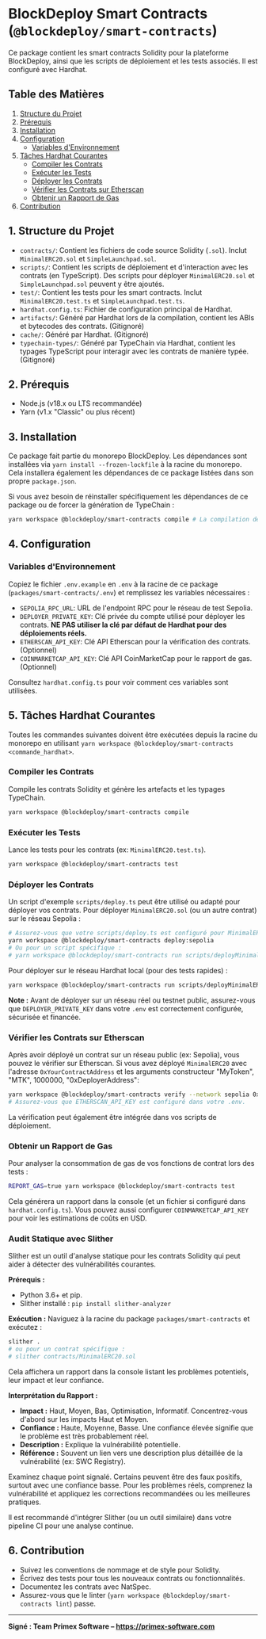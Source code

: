 # BlockDeploy Smart Contracts (`@blockdeploy/smart-contracts`)

Ce package contient les smart contracts Solidity pour la plateforme BlockDeploy, ainsi que les scripts de déploiement et les tests associés. Il est configuré avec Hardhat.

## Table des Matières

1.  [Structure du Projet](#structure-du-projet)
2.  [Prérequis](#prérequis)
3.  [Installation](#installation)
4.  [Configuration](#configuration)
    *   [Variables d'Environnement](#variables-denvironnement)
5.  [Tâches Hardhat Courantes](#tâches-hardhat-courantes)
    *   [Compiler les Contrats](#compiler-les-contrats)
    *   [Exécuter les Tests](#exécuter-les-tests)
    *   [Déployer les Contrats](#déployer-les-contrats)
    *   [Vérifier les Contrats sur Etherscan](#vérifier-les-contrats-sur-etherscan)
    *   [Obtenir un Rapport de Gas](#obtenir-un-rapport-de-gas)
6.  [Contribution](#contribution)

## 1. Structure du Projet

*   `contracts/`: Contient les fichiers de code source Solidity (`.sol`). Inclut `MinimalERC20.sol` et `SimpleLaunchpad.sol`.
*   `scripts/`: Contient les scripts de déploiement et d'interaction avec les contrats (en TypeScript). Des scripts pour déployer `MinimalERC20.sol` et `SimpleLaunchpad.sol` peuvent y être ajoutés.
*   `test/`: Contient les tests pour les smart contracts. Inclut `MinimalERC20.test.ts` et `SimpleLaunchpad.test.ts`.
*   `hardhat.config.ts`: Fichier de configuration principal de Hardhat.
*   `artifacts/`: Généré par Hardhat lors de la compilation, contient les ABIs et bytecodes des contrats. (Gitignoré)
*   `cache/`: Généré par Hardhat. (Gitignoré)
*   `typechain-types/`: Généré par TypeChain via Hardhat, contient les typages TypeScript pour interagir avec les contrats de manière typée. (Gitignoré)

## 2. Prérequis

*   Node.js (v18.x ou LTS recommandée)
*   Yarn (v1.x "Classic" ou plus récent)

## 3. Installation

Ce package fait partie du monorepo BlockDeploy. Les dépendances sont installées via `yarn install --frozen-lockfile` à la racine du monorepo.
Cela installera également les dépendances de ce package listées dans son propre `package.json`.

Si vous avez besoin de réinstaller spécifiquement les dépendances de ce package ou de forcer la génération de TypeChain :
```bash
yarn workspace @blockdeploy/smart-contracts compile # La compilation déclenche TypeChain
```

## 4. Configuration

### Variables d'Environnement

Copiez le fichier `.env.example` en `.env` à la racine de ce package (`packages/smart-contracts/.env`) et remplissez les variables nécessaires :

*   `SEPOLIA_RPC_URL`: URL de l'endpoint RPC pour le réseau de test Sepolia.
*   `DEPLOYER_PRIVATE_KEY`: Clé privée du compte utilisé pour déployer les contrats. **NE PAS utiliser la clé par défaut de Hardhat pour des déploiements réels.**
*   `ETHERSCAN_API_KEY`: Clé API Etherscan pour la vérification des contrats. (Optionnel)
*   `COINMARKETCAP_API_KEY`: Clé API CoinMarketCap pour le rapport de gas. (Optionnel)

Consultez `hardhat.config.ts` pour voir comment ces variables sont utilisées.

## 5. Tâches Hardhat Courantes

Toutes les commandes suivantes doivent être exécutées depuis la racine du monorepo en utilisant `yarn workspace @blockdeploy/smart-contracts <commande_hardhat>`.

### Compiler les Contrats
Compile les contrats Solidity et génère les artefacts et les typages TypeChain.
```bash
yarn workspace @blockdeploy/smart-contracts compile
```

### Exécuter les Tests
Lance les tests pour les contrats (ex: `MinimalERC20.test.ts`).
```bash
yarn workspace @blockdeploy/smart-contracts test
```

### Déployer les Contrats
Un script d'exemple `scripts/deploy.ts` peut être utilisé ou adapté pour déployer vos contrats.
Pour déployer `MinimalERC20.sol` (ou un autre contrat) sur le réseau Sepolia :
```bash
# Assurez-vous que votre scripts/deploy.ts est configuré pour MinimalERC20
yarn workspace @blockdeploy/smart-contracts deploy:sepolia
# Ou pour un script spécifique :
# yarn workspace @blockdeploy/smart-contracts run scripts/deployMinimalERC20.ts --network sepolia
```
Pour déployer sur le réseau Hardhat local (pour des tests rapides) :
```bash
yarn workspace @blockdeploy/smart-contracts run scripts/deployMinimalERC20.ts --network hardhat
```
**Note :** Avant de déployer sur un réseau réel ou testnet public, assurez-vous que `DEPLOYER_PRIVATE_KEY` dans votre `.env` est correctement configurée, sécurisée et financée.

### Vérifier les Contrats sur Etherscan
Après avoir déployé un contrat sur un réseau public (ex: Sepolia), vous pouvez le vérifier sur Etherscan.
Si vous avez déployé `MinimalERC20` avec l'adresse `0xYourContractAddress` et les arguments constructeur "MyToken", "MTK", 1000000, "0xDeployerAddress":
```bash
yarn workspace @blockdeploy/smart-contracts verify --network sepolia 0xYourContractAddress "MyToken" "MTK" 1000000 "0xDeployerAddress"
# Assurez-vous que ETHERSCAN_API_KEY est configuré dans votre .env.
```
La vérification peut également être intégrée dans vos scripts de déploiement.

### Obtenir un Rapport de Gas
Pour analyser la consommation de gas de vos fonctions de contrat lors des tests :
```bash
REPORT_GAS=true yarn workspace @blockdeploy/smart-contracts test
```
Cela générera un rapport dans la console (et un fichier si configuré dans `hardhat.config.ts`). Vous pouvez aussi configurer `COINMARKETCAP_API_KEY` pour voir les estimations de coûts en USD.

### Audit Statique avec Slither
Slither est un outil d'analyse statique pour les contrats Solidity qui peut aider à détecter des vulnérabilités courantes.

**Prérequis :**
*   Python 3.6+ et pip.
*   Slither installé : `pip install slither-analyzer`

**Exécution :**
Naviguez à la racine du package `packages/smart-contracts` et exécutez :
```bash
slither .
# ou pour un contrat spécifique :
# slither contracts/MinimalERC20.sol
```
Cela affichera un rapport dans la console listant les problèmes potentiels, leur impact et leur confiance.

**Interprétation du Rapport :**
*   **Impact :** Haut, Moyen, Bas, Optimisation, Informatif. Concentrez-vous d'abord sur les impacts Haut et Moyen.
*   **Confiance :** Haute, Moyenne, Basse. Une confiance élevée signifie que le problème est très probablement réel.
*   **Description :** Explique la vulnérabilité potentielle.
*   **Référence :** Souvent un lien vers une description plus détaillée de la vulnérabilité (ex: SWC Registry).

Examinez chaque point signalé. Certains peuvent être des faux positifs, surtout avec une confiance basse. Pour les problèmes réels, comprenez la vulnérabilité et appliquez les corrections recommandées ou les meilleures pratiques.

Il est recommandé d'intégrer Slither (ou un outil similaire) dans votre pipeline CI pour une analyse continue.

## 6. Contribution

*   Suivez les conventions de nommage et de style pour Solidity.
*   Écrivez des tests pour tous les nouveaux contrats ou fonctionnalités.
*   Documentez les contrats avec NatSpec.
*   Assurez-vous que le linter (`yarn workspace @blockdeploy/smart-contracts lint`) passe.

---
**Signé : Team Primex Software – https://primex-software.com**
